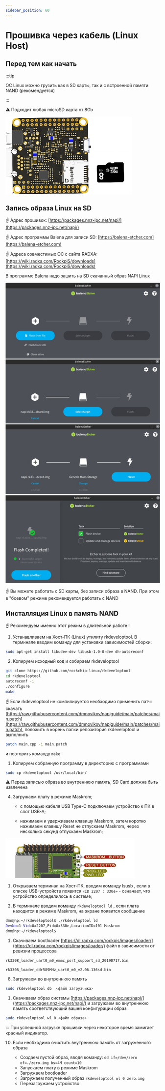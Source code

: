 ```yaml
---
sidebar_position: 60
---
```


# Прошивка через кабель (Linux Host)

## Перед тем как начать

:::tip

ОС Linux можно грузить как в SD карты, так и с встроенной памяти NAND (рекомендуется)

:::

:warning: Подходит любая microSD карта от 8Gb

![Napi front view](img/napi1.png)

## Запись образа Linux на SD

:point_up: Адрес прошивок: [https://packages.nnz-ipc.net/napi/](https://packages.nnz-ipc.net/napi/)

:point_up: Адрес программы Balena для записи SD: [https://balena-etcher.com](https://balena-etcher.com)

:point_up: Адреса совместимых ОС с сайта RADXA: [https://wiki.radxa.com/RockpiS/downloads](https://wiki.radxa.com/RockpiS/downloads)

В программе Balena надо зашить на SD скачанный образ NAPI Linux

![Napi front view](img/balena-1.png)
![Napi front view](img/balena-2.png)
![Napi front view](img/balena-3.png)
![Napi front view](img/balena-4.png)

:point_up: Вы можете работать с SD карты, без записи образа в NAND. При этом в "боевом" режиме рекомендуется работать с NAND

## Инсталляция Linux в память NAND

:point_up: Рекомендуем именно этот режим в длительной работе !

1. Устанавливаем на Хост-ПК (Linux) утилиту rkdeveloptool.
В терминале вводим команду для установки зависимостей сборки:

```bash
sudo apt-get install libudev-dev libusb-1.0-0-dev dh-autoreconf
```

2. Копируем исходный код и собираем rkdeveloptool

```bash
git clone https://github.com/rockchip-linux/rkdeveloptool
cd rkdeveloptool
autoreconf -i
./configure
make
```

:point_up: Если rkdeveloptool не компилируется необходимо применить патч:
скачать [https://raw.githubusercontent.com/dmnovikov/napiguide/main/patches/main.patch](https://raw.githubusercontent.com/dmnovikov/napiguide/main/patches/main.patch), положить в корень папки репозитория rkdeveloptool и выполнить

```bash
patch main.cpp -i main.patch
```

и повторить команду `make`

1. Копируем собранную программу в директорию с программами

```bash
sudo cp rkdeveloptool /usr/local/bin/
```

:warning: Перед записью образа во внутреннюю память, SD Card должна быть
извлечена

4. Загружаем плату в режиме Maskrom;

   - c помощью кабеля USB Type-C подключаем устройство к ПК в слот USB-A;

   - нажимаем и удерживаем клавишу Maskrom, затем коротко нажимаем клавишу Reset не отпускаем Maskrom, через несколько секунд отпускаем Maskrom;

![Napi terminal view](img/buttons.png)

1. Открываем терминал на Хост-ПК, вводим команду lsusb , если в списке USB-устройств появится `«ID 2207 : 330e»` -  означает, что устройство определилось в системе;

2. В терминале вводим команду `rkdeveloptool ld` , если плата
находится в режиме Maskrom, на экране появится сообщение

```bash
dmn@hp:~/rkdeveloptool$ ./rkdeveloptool ld
DevNo=1 Vid=0x2207,Pid=0x330e,LocationID=101 Maskrom
dmn@hp:~/rkdeveloptool$
```

1. Скачиваем bootloader [https://dl.radxa.com/rockpis/images/loader/](https://dl.radxa.com/rockpis/images/loader/)  файл в зависимости от ревизии процессора

```text title="rk3308"
rk3308_loader_uart0_m0_emmc_port_support_sd_20190717.bin
```

```text title="rk3308b-s"
rk3308_loader_ddr589MHz_uart0_m0_v2.06.136sd.bin
```

8. Загружаем во внутреннюю память

```bash
sudo rkdeveloptool db  <файл загрузчика>

```

1. Скачиваем образ системы [https://packages.nnz-ipc.net/napi/](https://packages.nnz-ipc.net/napi/) и загружаем во
внутреннюю память соответствующий вашей конфигурации образ:

```bash
sudo rkdeveloptool wl 0 <файл образа>
```

:boom: При успешной загрузке прошивки через некоторое время замигает
красный индикатор.

10. Если необходимо очистить внутреннюю память от загруженного
образа

    - Создаем пустой образ, вводя команду: `dd if=/dev/zero of=./zero.img bs=4M count=10`
    - Запускаем плату в режиме Maskrom
    - Загружаем bootloader
    - Загружаем полученный образ `rkdeveloptool wl 0 zero.img`
    - Перезагружаем устройство
